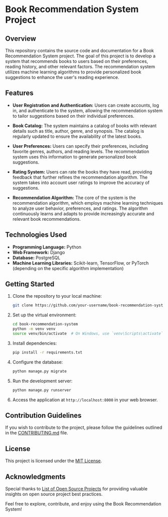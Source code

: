# Book Recommendation System Project

## Overview

This repository contains the source code and documentation for a Book Recommendation System project. The goal of this project is to develop a system that recommends books to users based on their preferences, reading history, and other relevant factors. The recommendation system utilizes machine learning algorithms to provide personalized book suggestions to enhance the user's reading experience.

## Features

- **User Registration and Authentication:** Users can create accounts, log in, and authenticate to the system, allowing the recommendation system to tailor suggestions based on their individual preferences.

- **Book Catalog:** The system maintains a catalog of books with relevant details such as title, author, genre, and synopsis. The catalog is regularly updated to ensure the availability of the latest books.

- **User Preferences:** Users can specify their preferences, including favorite genres, authors, and reading levels. The recommendation system uses this information to generate personalized book suggestions.

- **Rating System:** Users can rate the books they have read, providing feedback that further refines the recommendation algorithm. The system takes into account user ratings to improve the accuracy of suggestions.

- **Recommendation Algorithm:** The core of the system is the recommendation algorithm, which employs machine learning techniques to analyze user behavior, preferences, and ratings. The algorithm continuously learns and adapts to provide increasingly accurate and relevant book recommendations.

## Technologies Used

- **Programming Language:** Python
- **Web Framework:** Django
- **Database:** PostgreSQL
- **Machine Learning Libraries:** Scikit-learn, TensorFlow, or PyTorch (depending on the specific algorithm implementation)

## Getting Started

1. Clone the repository to your local machine:

   ```bash
   git clone https://github.com/your-username/book-recommendation-system.git
   ```

2. Set up the virtual environment:

   ```bash
   cd book-recommendation-system
   python -m venv venv
   source venv/bin/activate  # On Windows, use `venv\Scripts\activate`
   ```

3. Install dependencies:

   ```bash
   pip install -r requirements.txt
   ```

4. Configure the database:

   ```bash
   python manage.py migrate
   ```

5. Run the development server:

   ```bash
   python manage.py runserver
   ```

6. Access the application at `http://localhost:8000` in your web browser.

## Contribution Guidelines

If you wish to contribute to the project, please follow the guidelines outlined in the [CONTRIBUTING.md](CONTRIBUTING.md) file.

## License

This project is licensed under the [MIT License](LICENSE).

## Acknowledgments

Special thanks to [List of Open Source Projects](https://opensource.guide/) for providing valuable insights on open source project best practices.

Feel free to explore, contribute, and enjoy using the Book Recommendation System!
